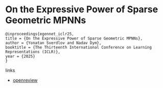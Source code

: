 # On the Expressive Power of Sparse Geometric MPNNs

```
@inproceedings{egennet_iclr25,
title = {On the Expressive Power of Sparse Geometric MPNNs},
author = {Yonatan Sverdlov and Nadav Dym},
booktitle = {The Thirteenth International Conference on Learning Representations (ICLR)},
year = {2025}
}
```

links
- [openreview](https://openreview.net/forum?id=NY7aEek0mi)
